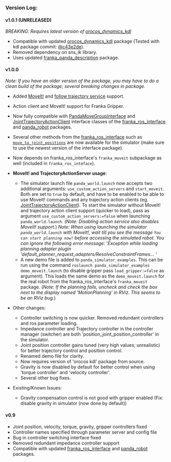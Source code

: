 ### Version Log:

#### v1.0.1 (UNRELEASED)

*BREAKING: Requires latest version of [orocos_dynamics_kdl](https://github.com/orocos/orocos_kinematics_dynamics)*
 
 - Compatible with updated [orocos_dynamics_kdl](https://github.com/orocos/orocos_kinematics_dynamics) package (Tested with kdl package commit: [@c43e2de](https://github.com/orocos/orocos_kinematics_dynamics/commit/c43e2de722a9f6288dc4ef8f9d3d2525bf3ab947)).
 - Removed dependency on sns_ik library.
 - Uses updated [franka_panda_description](https://github.com/justagist/franka_panda_description) package.

#### v1.0.0

*Note: If you have an older version of the package, you may have to do a clean build of the package; several breaking changes in package.*

 - Added [MoveIt!](https://moveit.ros.org/) and [follow trajectory service](http://wiki.ros.org/joint_trajectory_controller) support.
 - Action client and MoveIt! support for Franka Gripper.
 - Now fully compatible with [PandaMoveGroupInterface](https://justagist.github.io/franka_ros_interface/DOC.html#pandamovegroupinterface) and [JointTrajectoryActionClient](https://justagist.github.io/franka_ros_interface/DOC.html#jointtrajectoryactionclient) interface classes of the [franka_ros_interface](https://github.com/justagist/franka_ros_interface) and [panda_robot](http://github.com/justagist/panda_robot) packages.
 - Several other methods from the [franka_ros_interface](https://github.com/justagist/franka_ros_interface) such as [`move_to_joint_positions`](https://justagist.github.io/franka_ros_interface/DOC.html?highlight=move_to_joint_positions#franka_interface.ArmInterface.move_to_joint_positions) are now available for the simulator (make sure to use the newest version of the interface package).
 - Now depends on franka_ros_interface's `franka_moveit` subpackage as well (included in `franka_ros_inteface`).

 - **MoveIt! and TrajectoryActionServer usage**:
    - The simulator launch file `panda_world.launch` now accepts two additional arguments: `use_custom_action_servers` and `start_moveit`. Both are set to `true` by default, and have to be enabled to be able to use MoveIt! commands and any trajectory action clients (eg. [JointTrajectoryActionClient](https://justagist.github.io/franka_ros_interface/DOC.html#jointtrajectoryactionclient)). To start the simulator without MoveIt! and trajectory action client support (quicker to load), pass as argument `use_custom_action_servers:=false` when launching `panda_world.launch`. 
    (*Note: Disabling action service also disables MoveIt! support.*)
    *Note: When using launching the simulator `panda_world.launch` with MoveIt!, wait till you see the message `You can start planning now!` before accessing the simulated robot. You can ignore the following error message: 'Exception while loading planning adapter plugin 'default_planner_request_adapters/ResolveConstraintFrames... '*
    - A new demo file is added to `panda_simulator_examples`. This can be run using the command `roslaunch panda_simulator_examples demo_moveit.launch` (to disable gripper pass `load_gripper:=false` as argument). This loads the same demo as the `demo_moveit.launch` for the real robot from the franka_ros_interface's `franka_moveit` package. (*Note: If the planning fails, uncheck and check the box next to the display named 'MotionPlanning' in RViz. This seems to be an RViz bug.*)

 - Other changes:
     - Controller switching is now quicker. Removed redundant controllers and ros parameter loading.
     - Impedance controller and Trajectory controller in the controller manager (switcher) are both 'position_joint_position_controller' in the simulator.
     - Joint position controller gains tuned (very high values; unrealistic) for better trajectory control and position control.
     - Renamed demo file for clarity.
     - Now requires version of 'orocos kdl' package from source.
     - Gravity is now disabled by default for better control when using 'torque controller' and 'velocity controller'.
     - Several other bug fixes.

 - Existing/Known Issues:
     - Gravity compensation control is not good with gripper enabled (Fix: disable gravity in simulator (now done by default))

#### v0.9

 - Joint position, velocity, torque, gravity, gripper controllers fixed
 - Controller names specified through parameter server and config file
 - Bug in controller switching interface fixed
 - Removed redundant impedance controller support
 - Compatible with updated [franka_ros_interface](https://github.com/justagist/franka_ros_interface) and [panda_robot](http://github.com/justagist/panda_robot) packages.
